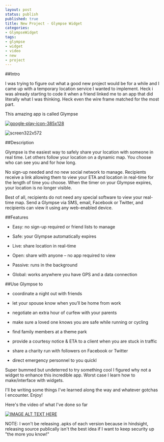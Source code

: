 ```yaml
---
layout: post
status: publish
published: true
title: New Project - Glympse Widget
categories:
- GlympseWidget
tags:
- glympse
- widget
- video
- new
- project
---
```

##Intro

I was trying to figure out what a good new project would be for a while
and I came up with a temporary location service I wanted to implement.
Heck i was already starting to code it when a friend linked me to an app
that did literally what I was thinking. Heck even the wire frame matched
for the most part.

This amazing app is called Glympse

[![google-play-icon-385x128](http://www.objectivetruth.ca/wp-content/uploads/2014/05/google-play-icon-385x128-e1402173261566.png)](https://play.google.com/store/apps/details?id=com.glympse.android.glympse&hl=en)

![screen322x572](http://www.objectivetruth.ca/wp-content/uploads/2014/07/screen322x572.jpeg)

##Description

Glympse is the easiest way to safely share your location with someone
in real time. Let others follow your location on a dynamic map. You
choose who can see you and for how long.

No sign-up needed and no new social network to manage. Recipients
receive a link allowing them to view your ETA and location in real-time
for the length of time you choose. When the timer on your Glympse
expires, your location is no longer visible. 

Best of all, recipients do
not need any special software to view your real-time map. Send a Glympse
via SMS, email, Facebook or Twitter, and recipients can view it using
any web-enabled device.

##Features

* Easy: no sign-up required or friend lists to manage

* Safe: your Glympse automatically expires

* Live: share location in real-time

* Open: share with anyone – no app required to view

* Passive: runs in the background

* Global: works anywhere you have GPS and a data connection

##Use Glympse to

* coordinate a night out with friends

* let your spouse know when you’ll be home from work

* negotiate an extra hour of curfew with your parents

* make sure a loved one knows you are safe while running or cycling

* find family members at a theme park

* provide a courtesy notice & ETA to a client when you are stuck in traffic

* share a charity run with followers on Facebook or Twitter

* direct emergency personnel to you quickl

Super bummed but undeterred to try something cool I figured why not a
widget to enhance this incredible app. Worst case I learn how to
make/interface with widgets.

I'll be writing some things I've learned along the way and whatever
gotchas I encounter. Enjoy!

Here's the video of what I've done so far

[![IMAGE ALT TEXT HERE](http://img.youtube.com/vi/-F7wFtGWJ5E/0.jpg)](http://www.youtube.com/watch?v=-F7wFtGWJ5E)

NOTE: I won't be releasing .apks of each version because in hindsight,
releasing source publically isn't the best idea if I want to keep
security up "the more you know!"

